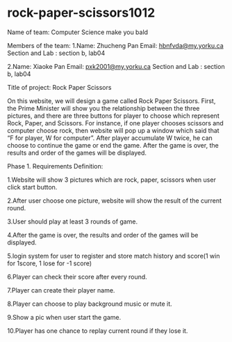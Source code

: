 # rock-paper-scissors1012
Name of team: Computer Science make you bald


Members of the team: 
1.Name: Zhucheng Pan
Email: hbnfvda@my.yorku.ca
Section and Lab : section b, lab04

2.Name: Xiaoke Pan
Email: pxk2001@my.yorku.ca
Section and Lab : section b, lab04


Title of project: Rock Paper Scissors
  
  On this website, we will design a game called Rock Paper Scissors. First, the Prime Minister will show you the relationship between the three pictures, and there are three buttons for player to choose which represent Rock, Paper, and Scissors. For instance, if one player chooses scissors and computer choose rock, then website will pop up a window which said that “F for player, W for computer”. After player accumulate W twice, he can choose to continue the game or end the game. After the game is over, the results and order of the games will be displayed.

Phase 1. Requirements Definition:

1.Website will show 3 pictures which are rock, paper, scissors when user click start button.

2.After user choose one picture, website will show the result of the current round.

3.User should play at least 3 rounds of game.

4.After the game is over, the results and order of the games will be displayed.

5.login system for user to register and store match history and score(1 win for 1score, 1 lose for -1 score)

6.Player can check their score after every round.

7.Player can create their player name.

8.Player can choose to play background music or mute it.

9.Show a pic when user start the game.

10.Player has one chance to replay current round if they lose it.
